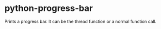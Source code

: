 # python-progress-bar
Prints a progress bar. It can be the thread function or a normal function call.
